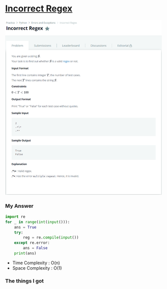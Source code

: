 # [Incorrect Regex](https://www.hackerrank.com/challenges/incorrect-regex/problem)

![image](Problem.png)



### My Answer

```python
import re
for _ in range(int(input())):
    ans = True
    try:
        reg = re.compile(input())
    except re.error:
        ans = False
    print(ans)
```

* Time Complexity : O(n)
* Space Complexity : O(1)



### The things I got
